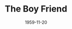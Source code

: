 ---
title: The Boy Friend
date: 1959-11-20
closing_date: 1959-11-28
layout: productions
playbill:
Theatre: Theatre Jacksonville
Venue: Little Theatre
cast:
- Hortense: Judy Bischoff
- Dulcie: Woollie Grimes
- Fay: Margie Pearce
- Maisie: Frances Andrews
- Nancy: Valerie Rye
- Polly Browne: Jacquelyn Smiley
- Madame Dubonnet: Gertrude Moller
- Bobby Van Husen: Dick Wright
- Percival Browne: Harry Richard
- Tony: William O. Milton
- Alphonse: Joe Stauffer
- Lord Brockhurst: Archie Eason
- Lady Brockhurst: Helen Woodland
- Marcel: Luckey Heath
- Pierre: William A. Alexander
- Gendarme: Art Logan
- Garcon: Joe Sloan
- Pepe: Sand Gordon
- Lolita:
  - Margie Pearce
- The Girls:
  - Gayle Swymer
  - Betti Chapman
  - Melva Williams
  - Laurene Prescott
- The Boys:
  - George McManus
  - Willie Moore
- The Mannequins:
  - Laverna Moore
  - Wilma Bertrand
  - Virginia Roumillat
  - Iris Carter
crew:
- Staging: Maurice Geoffrey
- Choreography: Art Powell
- Musical Direction: Eddie Reynolds
- Stage Manager: Art Logan
- Assistant Stage Manager: Joe Sloan
- Voice and Diction Coach: Florence Soldinger
- Crew:
  - Ernie Evans
  - Frank Ridge
  - Robert Ovenpharo
  - Marshall Graver
  - Dixie Cohen
- Lighting:
  - Norman Howard
  - Warren Zundell
  - Debby Dunn
  - Al Gross
- Costumes:
  - Ellen Black
  - Virginia Black
  - Brandy Kraft
  - Wilma Bertrand
  - Marie Logan
  - Doris Edwards
  - Bob Meadows
  - Archie Eason
- Properties:
  - Artie Ramaker
  - Florence Seymour
  - Laverna Moore
  - Sabina Meyer
  - Debby Dunn
  - Ernie Evans
- Make-Up:
  - Dorothy Portnoy
  - Lacy Wilson
  - Polly Clendening
  - Elmo Lehman
  - Bill Gibbs
- Typing: Beatrice K. Weisberg
- Scenery:
  - Frank Ridge
  - Dixie Cohen
  - Mark Harris
  - Art Logan
  - Joe Sloan
  - Norman Howard
  - Mary Kilpatrick
  - Laverna Moore
  - Bunni Thornhill
  - Wilma Bertrand
  - Dick Taylor
  - Joe Ferri
  - Thelma Mayeron
  - Ellen Black
  - Gayle Swymer
  - Martha Maguire
  - Lacy Wilson
  - Evan Wright
  - Ernie Evans
  - Jack Broughton
  - Brandy Kraft
  - Emily McGiffin
  - Joyce Tinkham
  - Felix Jacobs
  - Marshall Grauer
  - Glenn H. Logan
  - Marie Logan
  - David Boyer
  - Mrs. David Boyer
external_links:
---
